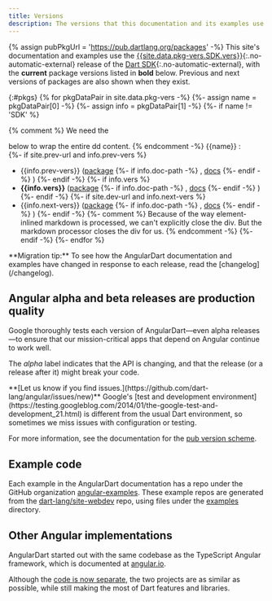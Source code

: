 ```yaml
---
title: Versions
description: The versions that this documentation and its examples use.
---
```

{% assign pubPkgUrl = 'https://pub.dartlang.org/packages' -%}
This site's documentation and examples use the
[{{site.data.pkg-vers.SDK.vers}}]({{site.dart_api}}/{{site.data.pkg-vers.SDK.channel}}/{{site.data.pkg-vers.SDK.vers}}){:.no-automatic-external}
release of the [Dart SDK]({{site.dartlang}}/tools/sdk){:.no-automatic-external},
with the **current** package versions listed in **bold** below.
Previous and next versions of packages are also shown when they exist.

<style>#pkgs span.pad { padding-right: 0.2em }</style>
{:#pkgs}
{% for pkgDataPair in site.data.pkg-vers -%}
{%- assign name = pkgDataPair[0] -%}
{%- assign info = pkgDataPair[1] -%}
{%- if name != 'SDK' %}

{% comment %}
  We need the <div> below to wrap the entire dd content.
{% endcomment -%}
{{name}}
  : <div markdown="1">
  {%- if site.prev-url and info.prev-vers %}
  - <span class="pad">{{info.prev-vers}}</span>
    (<a href="{{pubPkgUrl}}/{{info.prev-name | default: name}}/versions/{{info.prev-vers}}#-changelog-tab-"
        class="no-automatic-external">package</a>
    {%- if info.doc-path -%}
      ,&nbsp;<a href="{{site.prev-url}}/{{info.doc-path}}" class="no-automatic-external">docs</a>
    {%- endif -%}
    )
  {%- endif -%}
  {%- if info.vers %}
  - <span class="pad">**{{info.vers}}**</span>
    (<a href="{{pubPkgUrl}}/{{name}}/versions/{{info.vers}}#-changelog-tab-"
        class="no-automatic-external">package</a>
    {%- if info.doc-path -%}
      ,&nbsp;<a href="/{{info.doc-path}}">docs</a>
    {%- endif -%}
    )
  {%- endif -%}
  {%- if site.dev-url and info.next-vers %}
  - <span class="pad">{{info.next-vers}}</span>
    (<a href="{{pubPkgUrl}}/{{info.next-name | default: name}}/versions/{{info.next-vers}}#-changelog-tab-"
        class="no-automatic-external">package</a>
    {%- if info.doc-path -%}
      ,&nbsp;<a href="{{site.dev-url}}/{{info.doc-path}}" class="no-automatic-external">docs</a>
    {%- endif -%}
    )
  {%- endif -%}
  {%- comment %}
    Because of the way element-inlined markdown is processed, we can't explicitly close the div.
    But the markdown processor closes the div for us.
  {% endcomment -%}
{%- endif -%}
{%- endfor %}

<aside class="alert alert-info" markdown="1">
**Migration tip:**
To see how the AngularDart documentation and examples have changed
in response to each release, read the [changelog](/changelog).
</aside>


## Angular alpha and beta releases are production quality

Google thoroughly tests each version of AngularDart—even alpha releases—to
ensure that our mission-critical apps that depend on Angular continue to work well.

The _alpha_ label indicates that the API is changing,
and that the release (or a release after it) might break your code.

<aside class="alert alert-warning" markdown="1">
**[Let us know if you find issues.](https://github.com/dart-lang/angular/issues/new)**
Google's [test and development environment](https://testing.googleblog.com/2014/01/the-google-test-and-development_21.html)
is different from the usual Dart environment,
so sometimes we miss issues with configuration or testing.
</aside>

For more information, see the documentation for
the [pub version scheme]({{site.dartlang}}/tools/pub/versioning).

## Example code

Each example in the AngularDart documentation has a repo under the GitHub organization
[angular-examples]({{site.ghNgEx}}).
These example repos are generated from the [dart-lang/site-webdev]({{site.repo}}) repo,
using files under the [examples]({{site.repo}}/tree/{{site.branch}}/examples) directory.


## Other Angular implementations

AngularDart started out with the same codebase as the TypeScript Angular framework,
which is documented at [angular.io](https://angular.io).

Although the [code is now separate](http://news.dartlang.org/2016/07/angulardart-is-going-all-dart.html),
the two projects are as similar as possible,
while still making the most of Dart features and libraries.

